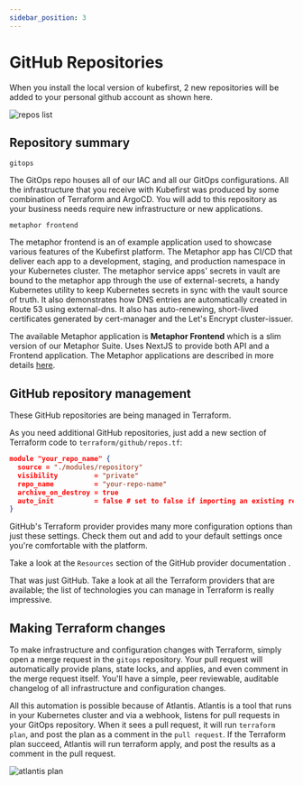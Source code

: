 ```yaml
---
sidebar_position: 3
---
```


# GitHub Repositories

When you install the local version of kubefirst, 2 new repositories will be added to your personal github account as shown here.

![repos list](/img/repos-list.png)

## Repository summary

```gitops```

The GitOps repo houses all of our IAC and all our GitOps configurations. All the infrastructure that you receive with Kubefirst was produced by some combination of Terraform and ArgoCD. You will add to this repository as your business needs require new infrastructure or new applications.

```metaphor frontend```

The metaphor frontend is an of example application used to showcase various features of the Kubefirst platform. The Metaphor app has CI/CD that deliver each app to a development, staging, and production namespace in your Kubernetes cluster. The metaphor service apps' secrets in vault are bound to the metaphor app through the use of external-secrets, a handy Kubernetes utility to keep Kubernetes secrets in sync with the vault source of truth. It also demonstrates how DNS entries are automatically created in Route 53 using external-dns. It also has auto-renewing, short-lived certificates generated by cert-manager and the Let's Encrypt cluster-issuer.

The available Metaphor application is **Metaphor Frontend** which is a slim version of our Metaphor Suite. Uses NextJS to provide both API and a Frontend application. The Metaphor applications are described in more details <a href="https://docs.kubefirst.io/preprod/explore/metaphor.html">here</a>.

## GitHub repository management

These GitHub repositories are being managed in Terraform.

As you need additional GitHub repositories, just add a new section of Terraform code to ```terraform/github/repos.tf```:

```json
module "your_repo_name" {
  source = "./modules/repository"
  visibility         = "private"
  repo_name          = "your-repo-name"
  archive_on_destroy = true
  auto_init          = false # set to false if importing an existing repository, set to true if brand new
}
```

GitHub's Terraform provider provides many more configuration options than just these settings. Check them out and add to your default settings once you're comfortable with the platform.

Take a look at the ```Resources``` section of the GitHub provider documentation .

That was just GitHub. Take a look at all the Terraform providers that are available; the list of technologies you can manage in Terraform is really impressive.

## Making Terraform changes

To make infrastructure and configuration changes with Terraform, simply open a merge request in the ```gitops``` repository. Your pull request will automatically provide plans, state locks, and applies, and even comment in the merge request itself. You'll have a simple, peer reviewable, auditable changelog of all infrastructure and configuration changes.

All this automation is possible because of Atlantis. Atlantis is a tool that runs in your Kubernetes cluster and via a webhook, listens for pull requests in your GitOps repository. When it sees a pull request, it will run ```terraform plan```, and post the plan as a comment in the ```pull request```. If the Terraform plan succeed, Atlantis will run terraform apply, and post the results as a comment in the pull request.

![atlantis plan](/img/atlantis-plan-apply-example.png)